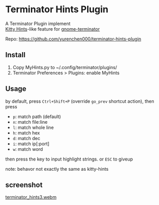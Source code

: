 # Terminator Hints Plugin

A Terminator Plugin implement  
[Kitty Hints][kitty]-like feature for [gnome-terminator][terminator]


[kitty]:https://sw.kovidgoyal.net/kitty/kittens/hints/
[terminator]:https://github.com/gnome-terminator/terminator/issues/669

Repo: https://github.com/yurenchen000/terminator-hints-plugin

## Install

1. Copy MyHints.py to ~/.config/terminator/plugins/
2. Terminator Preferences > Plugins: enable MyHints


## Usage

by default, press `Ctrl+Shift+P` (override `go_prev` shortcut action), then press
- `p`: match path (default)
- `n`: match file:line
- `l`: match whole line
- `h`: match hex
- `d`: match dec
- `i`: match ip[:port]
- `w`: match word

then press the key to input highlight strings.
or `ESC` to giveup

note: behavor not exactly the same as kitty-hints

## screenshot

[terminator_hints3.webm](https://user-images.githubusercontent.com/8458213/201852859-2e9f5a76-40b3-4859-bc52-33b75099be17.webm)


